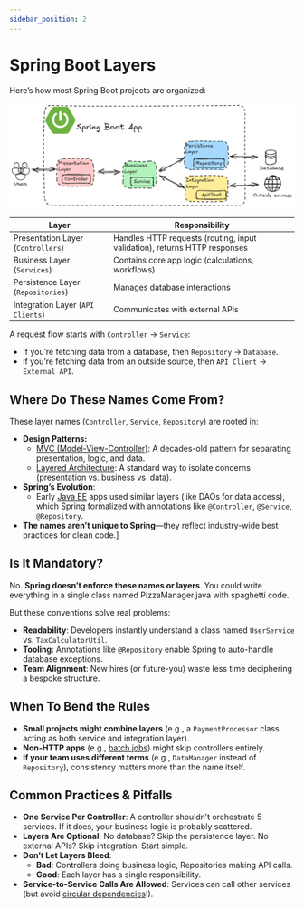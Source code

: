 ```yaml
---
sidebar_position: 2
---
```


# Spring Boot Layers

Here’s how most Spring Boot projects are organized:

![layers.png](img/layers.png)

| Layer                              | Responsibility                                                            |
|------------------------------------|---------------------------------------------------------------------------|
| Presentation Layer (`Controllers`) | Handles HTTP requests (routing, input validation), returns HTTP responses |
| Business Layer (`Services`)        | Contains core app logic (calculations, workflows)                         |
| Persistence Layer (`Repositories`) | Manages database interactions                                             |
| Integration Layer (`API Clients`)  | Communicates with external APIs                                           |

A request flow starts with `Controller` → `Service`:

* If you’re fetching data from a database, then `Repository` → `Database`.
* if you’re fetching data from an outside source, then `API Client` → `External API`. 

## Where Do These Names Come From?

These layer names (`Controller`, `Service`, `Repository`) are rooted in:

* **Design Patterns:**
  * [MVC (Model-View-Controller)](https://www.freecodecamp.org/news/model-view-architecture/): A decades-old pattern for separating presentation, logic, and data.
  * [Layered Architecture](https://www.oreilly.com/library/view/software-architecture-patterns/9781491971437/ch01.html): A standard way to isolate concerns (presentation vs. business vs. data).
* **Spring’s Evolution**:
  * Early [Java EE](https://www.geeksforgeeks.org/java-enterprise-edition/) apps used similar layers (like DAOs for data access), which Spring formalized with annotations like `@Controller`, `@Service`, `@Repository`.
* **The names aren’t unique to Spring**—they reflect industry-wide best practices for clean code.]

## Is It Mandatory?

No. **Spring doesn’t enforce these names or layers**. You could write everything in a single class named PizzaManager.java with spaghetti code.

But these conventions solve real problems:

* **Readability**: Developers instantly understand a class named `UserService` vs. `TaxCalculatorUtil`.
* **Tooling**: Annotations like `@Repository` enable Spring to auto-handle database exceptions.
* **Team Alignment**: New hires (or future-you) waste less time deciphering a bespoke structure.

## When To Bend the Rules

* **Small projects might combine layers** (e.g., a `PaymentProcessor` class acting as both service and integration layer).
* **Non-HTTP apps** (e.g., [batch jobs](https://www.ibm.com/think/topics/batch-jobs)) might skip controllers entirely.
* **If your team uses different terms** (e.g., `DataManager` instead of `Repository`), consistency matters more than the name itself.

## Common Practices & Pitfalls

* **One Service Per Controller**: A controller shouldn’t orchestrate 5 services. If it does, your business logic is probably scattered.
* **Layers Are Optional**: No database? Skip the persistence layer. No external APIs? Skip integration. Start simple.
* **Don’t Let Layers Bleed**:
  * **Bad**: Controllers doing business logic, Repositories making API calls.
  * **Good**: Each layer has a single responsibility.
* **Service-to-Service Calls Are Allowed**: Services can call other services (but avoid [circular dependencies](https://www.baeldung.com/circular-dependencies-in-spring)!).